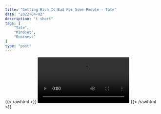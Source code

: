 ```yaml
---
title: "Getting Rich Is Bad For Some People - Tate"
date: "2022-04-02"
description: "t short"
tags: [
    "Tate",
    "Mindset",
    "Business"
]
type: "post"
---
```

{{< rawhtml >}}
    <video width="auto" height="auto" controls>
        <source src="https://clips.dev00ps.com/Tate/getting-rich-can-be-bad.mp4" type="video/mp4"> 
    </video>
{{< /rawhtml >}}